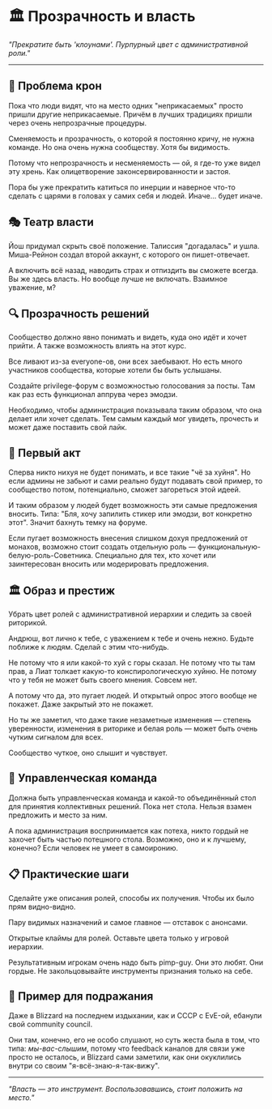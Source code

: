 # 🏛️ Прозрачность и власть

*"Прекратите быть 'клоунами'. Пурпурный цвет с административной роли."*

---

## 👑 Проблема крон

Пока что люди видят, что на место одних "неприкасаемых" просто пришли другие неприкасаемые. Причём в лучших традициях пришли через очень непрозрачные процедуры.

Сменяемость и прозрачность, о которой я постоянно кричу, не нужна команде. Но она очень нужна сообществу. Хотя бы видимость.

Потому что непрозрачность и несменяемость — ой, я где-то уже видел эту хрень. Как олицетворение законсервированности и застоя.

Пора бы уже прекратить катиться по инерции и наверное что-то сделать с царями в головах у самих себя и людей. Иначе... будет иначе.

## 🎭 Театр власти

Йош придумал скрыть своё положение. Талиссия "догадалась" и ушла. Миша-Рейнон создал второй аккаунт, с которого он пишет-отвечает.

А включить всё назад, наводить страх и отпиздить вы сможете всегда. Вы же здесь власть. Но вообще лучше не включать. Взаимное уважение, м?

## 🔍 Прозрачность решений

Сообщество должно явно понимать и видеть, куда оно идёт и хочет прийти. А также возможность влиять на этот курс.

Все ливают из-за everyone-ов, они всех заебывают. Но есть много участников сообщества, которые хотели бы быть услышаны.

Создайте privilege-форум с возможностью голосования за посты. Там как раз есть функционал аппрува через эмодзи.

Необходимо, чтобы администрация показывала таким образом, что она делает или хочет сделать. Тем самым каждый мог увидеть, прочесть и может даже поставить свой лайк.

## 🎪 Первый акт

Сперва никто нихуя не будет понимать, и все такие "чё за хуйня". Но если админы не забьют и сами реально будут подавать свой пример, то сообщество потом, потенциально, сможет загореться этой идеей.

И таким образом у людей будет возможность эти самые предложения вносить. Типа: "Бля, хочу запилить стикер или эмодзи, вот конкретно этот". Значит бахнуть темку на форуме.

Если пугает возможность внесения слишком дохуя предложений от монахов, возможно стоит создать отдельную роль — функциональную-белую-роль-Советника. Специально для тех, кто хочет или заинтересован вносить или модерировать предложения.

## 🏛️ Образ и престиж

Убрать цвет ролей с административной иерархии и следить за своей риторикой.

Андрюш, вот лично к тебе, с уважением к тебе и очень нежно. Будьте поближе к людям. Сделай с этим что-нибудь.

Не потому что я или какой-то хуй с горы сказал. Не потому что ты там прав, а Лиат толкает какую-то конспирологическую хуйню. Не потому что у тебя не может быть своего мнения. Совсем нет.

А потому что да, это пугает людей. И открытый опрос этого вообще не покажет. Даже закрытый это не покажет.

Но ты же заметил, что даже такие незаметные изменения — степень уверенности, изменения в риторике и белая роль — может быть очень чутким сигналом для всех.

Сообщество чуткое, оно слышит и чувствует.

## 🎯 Управленческая команда

Должна быть управленческая команда и какой-то объединённый стол для принятия коллективных решений. Пока нет стола. Нельзя взамен предложить и место за ним.

А пока администрация воспринимается как потеха, никто гордый не захочет быть частью потешного стола. Возможно, оно и к лучшему, конечно? Если человек не умеет в самоиронию.

## 📋 Практические шаги

Сделайте уже описания ролей, способы их получения. Чтобы их было прям видно-видно.

Пару видимых назначений и самое главное — отставок с анонсами.

Открытые клаймы для ролей. Оставьте цвета только у игровой иерархии.

Результативным игрокам очень надо быть pimp-guy. Они это любят. Они гордые. Не закольцовывайте инструменты признания только на себе.

## 🌟 Пример для подражания

Даже в Blizzard на последнем издыхании, как и СССР с EvE-ой, ебанули свой community council.

Они там, конечно, его не особо слушают, но суть жеста была в том, что типа: *мы-вас-слышим*, потому что feedback каналов для связи уже просто не осталось, и Blizzard сами заметили, как они окуклились внутри со своим "я-всё-знаю-я-так-вижу".

---

*"Власть — это инструмент. Воспользовавшись, стоит положить на место."* 